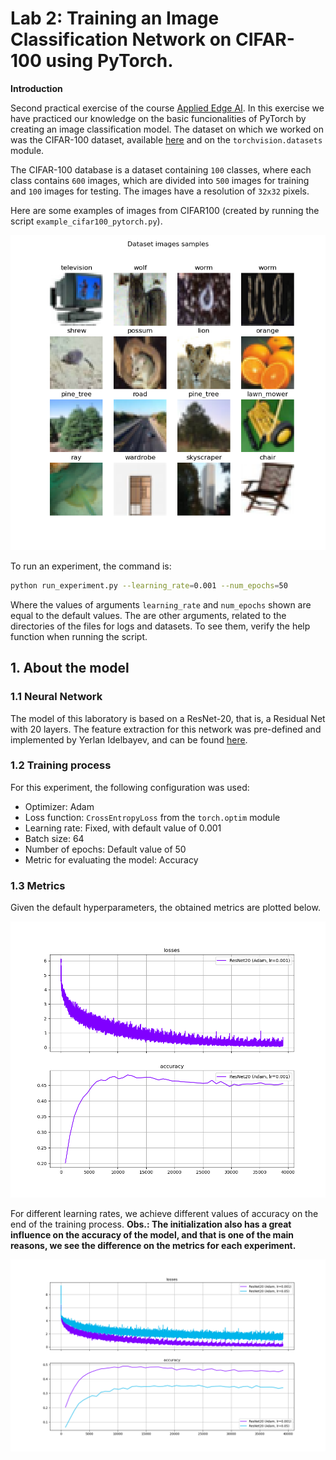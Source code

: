 # Lab 2:  Training an Image Classification Network on CIFAR-100 using PyTorch.

**Introduction**

Second practical exercise of the course [Applied Edge AI](https://learn.ki-campus.org/courses/edgeai-hpi2022). In this exercise we have practiced our knowledge on the basic funcionalities of PyTorch by creating an image classification model.
The dataset on which we worked on was the CIFAR-100 dataset, available [here](https://www.cs.toronto.edu/~kriz/cifar.html) and on the `torchvision.datasets` module.

The CIFAR-100 database is a dataset containing `100` classes, where each class contains `600` images, which are divided into `500` images for training and `100` images for testing.
The images have a resolution of `32x32` pixels.

Here are some examples of images from CIFAR100 (created by running the script `example_cifar100_pytorch.py`).

![cifar100 image](image_classification/data/example_cifar100.png)

To run an experiment, the command is:
```sh
python run_experiment.py --learning_rate=0.001 --num_epochs=50
```

Where the values of arguments `learning_rate` and `num_epochs` shown are equal to the default values.
The are other arguments, related to the directories of the files for logs and datasets. To see them,
verify the help function when running the script.

## 1. About the model

### 1.1 Neural Network

The model of this laboratory is based on a ResNet-20, that is, a Residual Net with 20 layers.
The feature extraction for this network was pre-defined and implemented by Yerlan Idelbayev, and
can be found [here](https://www.kaggle.com/bartzi/cifar100-resnets).

### 1.2 Training process

For this experiment, the following configuration was used:
- Optimizer: Adam
- Loss function: `CrossEntropyLoss` from the `torch.optim` module
- Learning rate: Fixed, with default value of 0.001
- Batch size: 64
- Number of epochs: Default value of 50
- Metric for evaluating the model: Accuracy

### 1.3 Metrics

Given the default hyperparameters, the obtained metrics are plotted below.

![ResNet20 CIFAR100](logs/w2_logged_metrics.png)

For different learning rates, we achieve different values of accuracy on the end
of the training process. **Obs.: The initialization also has a great influence on the accuracy of the model, and that is one of the main reasons, we see the difference on the metrics for each experiment.**


![ResNet20 CIFAR100 Comparison](logs/w2_logged_metrics_compared.png)
